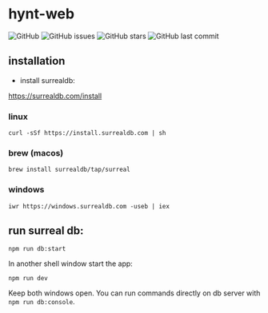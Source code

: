 # hynt-web

![GitHub](https://img.shields.io/github/license/profullstack/hynt-web)
![GitHub issues](https://img.shields.io/github/issues/profullstack/hynt-web)
![GitHub stars](https://img.shields.io/github/stars/profullstack/hynt-web)
![GitHub last commit](https://img.shields.io/github/last-commit/profullstack/hynt-web)

## installation

- install surrealdb:

https://surrealdb.com/install

### linux

    curl -sSf https://install.surrealdb.com | sh

### brew (macos)

    brew install surrealdb/tap/surreal

### windows

    iwr https://windows.surrealdb.com -useb | iex



## run surreal db:

    npm run db:start

In another shell window start the app:

    npm run dev

Keep both windows open. You can run commands directly on db server with `npm run db:console`.

